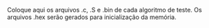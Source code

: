 Coloque aqui os arquivos .c, .S e .bin de cada algoritmo de teste.
Os arquivos .hex serão gerados para inicialização da memória.
